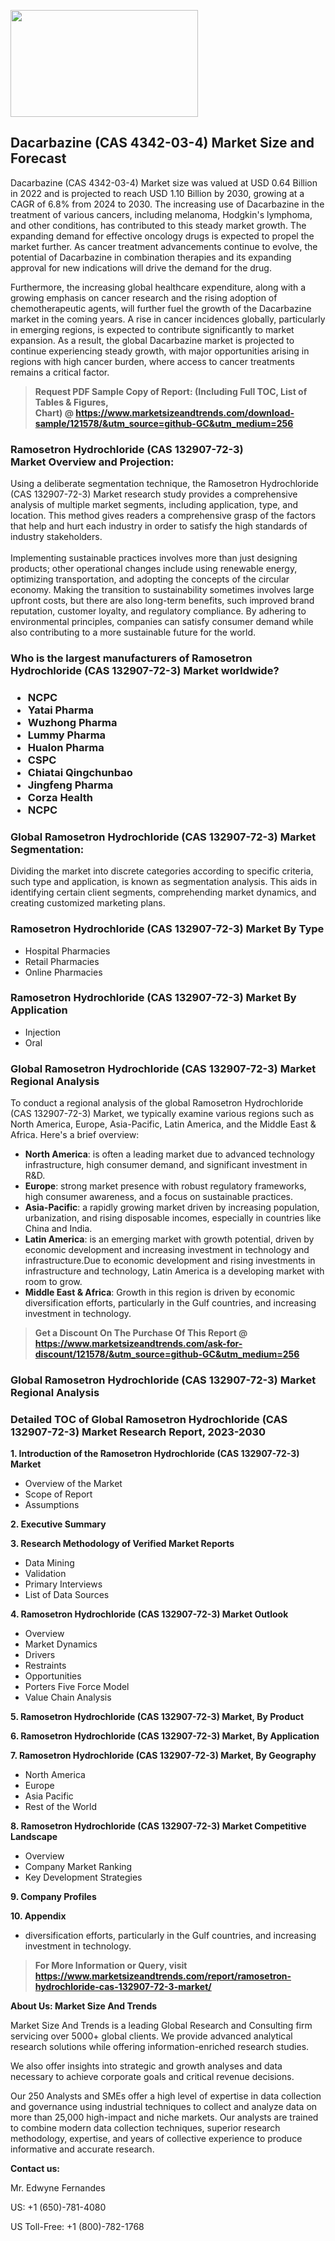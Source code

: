 <p><img class="alignnone size-medium wp-image-20088" src="https://ffe5etoiles.com/wp-content/uploads/2024/12/MST1-300x171.png" alt="" width="300" height="171" /></p><h2>Dacarbazine (CAS 4342-03-4) Market Size and Forecast</h2><p>Dacarbazine (CAS 4342-03-4) Market size was valued at USD 0.64 Billion in 2022 and is projected to reach USD 1.10 Billion by 2030, growing at a CAGR of 6.8% from 2024 to 2030. The increasing use of Dacarbazine in the treatment of various cancers, including melanoma, Hodgkin's lymphoma, and other conditions, has contributed to this steady market growth. The expanding demand for effective oncology drugs is expected to propel the market further. As cancer treatment advancements continue to evolve, the potential of Dacarbazine in combination therapies and its expanding approval for new indications will drive the demand for the drug.</p><p>Furthermore, the increasing global healthcare expenditure, along with a growing emphasis on cancer research and the rising adoption of chemotherapeutic agents, will further fuel the growth of the Dacarbazine market in the coming years. A rise in cancer incidences globally, particularly in emerging regions, is expected to contribute significantly to market expansion. As a result, the global Dacarbazine market is projected to continue experiencing steady growth, with major opportunities arising in regions with high cancer burden, where access to cancer treatments remains a critical factor.</p></p><blockquote id="" class=""><strong>Request PDF Sample Copy of Report: (Including Full TOC, List of Tables &amp; Figures, Chart)&nbsp;@&nbsp;<strong><a href="https://www.marketsizeandtrends.com/download-sample/121578/&utm_source=github-GC&utm_medium=256" target="_blank">https://www.marketsizeandtrends.com/download-sample/121578/&utm_source=github-GC&utm_medium=256</a></strong></strong></blockquote><h3 id="" class="">Ramosetron Hydrochloride (CAS 132907-72-3) Market&nbsp;Overview and Projection:</h3><p id="" class="">Using a deliberate segmentation technique, the Ramosetron Hydrochloride (CAS 132907-72-3) Market research study provides a comprehensive analysis of multiple market segments, including application, type, and location. This method gives readers a comprehensive grasp of the factors that help and hurt each industry in order to satisfy the high standards of industry stakeholders. <br /> <br />Implementing sustainable practices involves more than just designing products; other operational changes include using renewable energy, optimizing transportation, and adopting the concepts of the circular economy. Making the transition to sustainability sometimes involves large upfront costs, but there are also long-term benefits, such improved brand reputation, customer loyalty, and regulatory compliance. By adhering to environmental principles, companies can satisfy consumer demand while also contributing to a more sustainable future for the world.</p><h3 id="" class="">Who is the largest manufacturers of&nbsp;Ramosetron Hydrochloride (CAS 132907-72-3) Market worldwide?</h3><h3 class=""><p><ul><li>NCPC </li><li> Yatai Pharma </li><li> Wuzhong Pharma </li><li> Lummy Pharma </li><li> Hualon Pharma </li><li> CSPC </li><li> Chiatai Qingchunbao </li><li> Jingfeng Pharma </li><li> Corza Health </li><li> NCPC</li></ul></p></h3><h3 id="" class="">Global&nbsp;Ramosetron Hydrochloride (CAS 132907-72-3) Market Segmentation:</h3><p id="" class="">Dividing the market into discrete categories according to specific criteria, such type and application, is known as segmentation analysis. This aids in identifying certain client segments, comprehending market dynamics, and creating customized marketing plans.</p><h3 id="" class="">Ramosetron Hydrochloride (CAS 132907-72-3) Market&nbsp;By Type</h3><p><p><ul><li>Hospital Pharmacies </li><li> Retail Pharmacies </li><li> Online Pharmacies</p></li></ul></p></p><h3 id="" class="">Ramosetron Hydrochloride (CAS 132907-72-3) Market&nbsp;By Application</h3><p class=""><p><ul><li>Injection </li><li> Oral</li></ul></p></p><h3 id="" class="">Global Ramosetron Hydrochloride (CAS 132907-72-3) Market Regional Analysis</h3><p id="" class="">To conduct a regional analysis of the global Ramosetron Hydrochloride (CAS 132907-72-3) Market, we typically examine various regions such as North America, Europe, Asia-Pacific, Latin America, and the Middle East &amp; Africa. Here's a brief overview:</p><ul><li><strong>North America</strong>: is often a leading market due to advanced technology infrastructure, high consumer demand, and significant investment in R&amp;D.</li><li><strong>Europe</strong>: strong market presence with robust regulatory frameworks, high consumer awareness, and a focus on sustainable practices.</li><li><strong>Asia-Pacific</strong>: a rapidly growing market driven by increasing population, urbanization, and rising disposable incomes, especially in countries like China and India.</li><li><strong>Latin America</strong>: is an emerging market with growth potential, driven by economic development and increasing investment in technology and infrastructure.Due to economic development and rising investments in infrastructure and technology, Latin America is a developing market with room to grow.</li><li><strong>Middle East &amp; Africa</strong>: Growth in this region is driven by economic diversification efforts, particularly in the Gulf countries, and increasing investment in technology.</li></ul><blockquote id="" class=""><strong>Get a Discount On The Purchase Of This Report @ <strong><a href="https://www.marketsizeandtrends.com/ask-for-discount/121578/&utm_source=github-GC&utm_medium=256" target="_blank">https://www.marketsizeandtrends.com/ask-for-discount/121578/&utm_source=github-GC&utm_medium=256</a></strong></strong></blockquote><h3 id="" class="">Global Ramosetron Hydrochloride (CAS 132907-72-3) Market Regional Analysis</h3><h3 id="" class="">Detailed TOC of Global Ramosetron Hydrochloride (CAS 132907-72-3) Market Research Report, 2023-2030</h3><p id="" class=""><strong>1. Introduction of the Ramosetron Hydrochloride (CAS 132907-72-3) Market</strong></p><ul><li>Overview of the Market</li><li>Scope of Report</li><li>Assumptions</li></ul><p id="" class=""><strong>2. Executive Summary</strong></p><p id="" class=""><strong>3. Research Methodology of Verified Market Reports</strong></p><ul><li>Data Mining</li><li>Validation</li><li>Primary Interviews</li><li>List of Data Sources</li></ul><p id="" class=""><strong>4. Ramosetron Hydrochloride (CAS 132907-72-3) Market Outlook</strong></p><ul><li>Overview</li><li>Market Dynamics</li><li>Drivers</li><li>Restraints</li><li>Opportunities</li><li>Porters Five Force Model</li><li>Value Chain Analysis</li></ul><p id="" class=""><strong>5. Ramosetron Hydrochloride (CAS 132907-72-3) Market, By Product</strong></p><p id="" class=""><strong>6. Ramosetron Hydrochloride (CAS 132907-72-3) Market, By Application</strong></p><p id="" class=""><strong>7. Ramosetron Hydrochloride (CAS 132907-72-3) Market, By Geography</strong></p><ul><li>North America</li><li>Europe</li><li>Asia Pacific</li><li>Rest of the World</li></ul><p id="" class=""><strong>8. Ramosetron Hydrochloride (CAS 132907-72-3) Market Competitive Landscape</strong></p><ul><li>Overview</li><li>Company Market Ranking</li><li>Key Development Strategies</li></ul><p id="" class=""><strong>9. Company Profiles</strong></p><p id="" class=""><strong>10. Appendix</strong></p><ul><li>diversification efforts, particularly in the Gulf countries, and increasing investment in technology.</li></ul><blockquote id="" class=""><strong>For More Information or Query, visit <strong><strong><a href="https://www.marketsizeandtrends.com/report/ramosetron-hydrochloride-cas-132907-72-3-market/" target="_blank">https://www.marketsizeandtrends.com/report/ramosetron-hydrochloride-cas-132907-72-3-market/</a></strong></strong></strong></blockquote><p id="" class=""><strong>About Us: Market Size And Trends</strong></p><p id="" class="">Market Size And Trends is a leading Global Research and Consulting firm servicing over 5000+ global clients. We provide advanced analytical research solutions while offering information-enriched research studies.</p><p id="" class="">We also offer insights into strategic and growth analyses and data necessary to achieve corporate goals and critical revenue decisions.</p><p id="" class="">Our 250 Analysts and SMEs offer a high level of expertise in data collection and governance using industrial techniques to collect and analyze data on more than 25,000 high-impact and niche markets. Our analysts are trained to combine modern data collection techniques, superior research methodology, expertise, and years of collective experience to produce informative and accurate research.</p><p id="" class=""><strong>Contact us:</strong></p><p id="" class="">Mr. Edwyne Fernandes</p><p id="" class="">US: +1 (650)-781-4080</p><p id="" class="">US Toll-Free: +1 (800)-782-1768</p>
